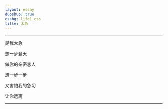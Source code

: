 ```yaml
---
layout: essay
duoshuo: true
cssbg: life1.css
title: 太急
---
```


----------

是我太急

想一步登天

做你的亲密恋人


>>


想一步一步

又害怕我的急切

让你远离


>>


---------

